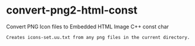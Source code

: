 # convert-png2-html-const
Convert PNG Icon files to Embedded HTML Image C++ const char

    Creates icons-set.uu.txt from any png files in the current directory.
